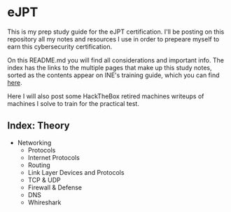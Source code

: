 # eJPT

This is my prep study guide for the eJPT certification. I'll be posting on this repository all my notes and resources I use in order to prepeare myself to earn this cybersecurity certification.

On this README.md you will find all considerations and important info. The index has the links to the multiple pages that make up this study notes, sorted as the contents appear on INE's training guide, which you can find [here](https://my.ine.com/CyberSecurity/courses/309de2a5/penetration-testing-prerequisites).

Here I will also post some HackTheBox retired machines writeups of machines I solve to train for the practical test.

## Index: Theory 
- Networking
  - Protocols
  - Internet Protocols
  - Routing
  - Link Layer Devices and Protocols
  - TCP & UDP
  - Firewall & Defense
  - DNS
  - Whireshark
